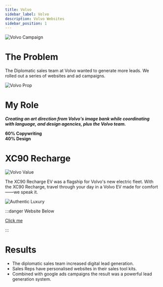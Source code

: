 ```yaml
---
title: Volvo
sidebar_label: Volvo
description: Volvo Websites
sidebar_position: 1
---
```


![Volvo Campaign](/img/Volvo2.png)

# The Problem
 
The Diplomatic sales team at Volvo wanted to generate more leads.
We rolled out a series of websites and ad campaigns. 

![Volvo Prop](/img/Volvo3.png)

# My Role 

  ***Creating an art direction from Volvo's image bank while coordinating with language, and design agencies, plus the Volvo team.***

**60% Copywriting**<br />
**40% Design**



# XC90 Recharge

![Volvo Value](/img/Volvo.png)

The XC90 Recharge EV was a flagship for Volvo's new electric fleet. With the XC90 Recharge, travel through your day in a Volvo EV made for comfort——we speak it.

![Authentic Luxury](/img/Volvo1.png)

:::danger Website Below

[Click me](https://diplomatic.volvocars.be/ "View site") 


:::

# Results

- The diplomatic sales team increased digital lead generation. 
- Sales Reps have personalised websites in their sales tool kits. 
- Combined with google ads campaigns the result was a powerful lead generation system. 